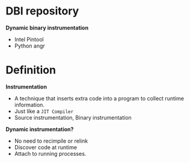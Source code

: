 # DBI repository
**Dynamic binary instrumentation**
- Intel Pintool
- Python angr

# Definition
**Instrumentation**
- A technique that inserts extra code into a program to collect runtime information.
- Just like a `JIT Compiler`
- Source instrumentation, Binary instrumentation

**Dynamic instrumentation?**
- No need to recimpile or relink
- Discover code at runtime
- Attach to running processes.

